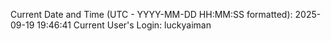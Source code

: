 Current Date and Time (UTC - YYYY-MM-DD HH:MM:SS formatted): 2025-09-19 19:46:41
Current User's Login: luckyaiman
